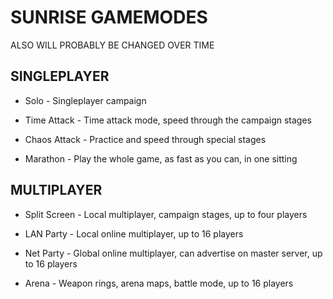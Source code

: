 # SUNRISE GAMEMODES
ALSO WILL PROBABLY BE CHANGED OVER TIME

## SINGLEPLAYER

- Solo - Singleplayer campaign

- Time Attack - Time attack mode, speed through the campaign stages

- Chaos Attack - Practice and speed through special stages

- Marathon - Play the whole game, as fast as you can, in one sitting

## MULTIPLAYER

- Split Screen - Local multiplayer, campaign stages, up to four players

- LAN Party - Local online multiplayer, up to 16 players

- Net Party - Global online multiplayer, can advertise on master server, up to 16 players

- Arena - Weapon rings, arena maps, battle mode, up to 16 players
